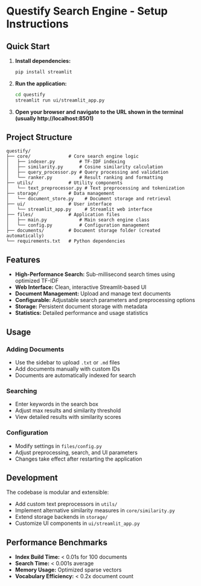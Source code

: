 # Questify Search Engine - Setup Instructions

## Quick Start

1. **Install dependencies:**
   ```bash
   pip install streamlit
   ```

2. **Run the application:**
   ```bash
   cd questify
   streamlit run ui/streamlit_app.py
   ```

3. **Open your browser and navigate to the URL shown in the terminal (usually http://localhost:8501)**

## Project Structure

```
questify/
├── core/              # Core search engine logic
│   ├── indexer.py         # TF-IDF indexing
│   ├── similarity.py      # Cosine similarity calculation
│   ├── query_processor.py # Query processing and validation
│   └── ranker.py          # Result ranking and formatting
├── utils/             # Utility components
│   └── text_preprocessor.py # Text preprocessing and tokenization
├── storage/           # Data management
│   └── document_store.py    # Document storage and retrieval
├── ui/                # User interface
│   └── streamlit_app.py     # Streamlit web interface
├── files/             # Application files
│   ├── main.py            # Main search engine class
│   └── config.py          # Configuration management
├── documents/         # Document storage folder (created automatically)
└── requirements.txt   # Python dependencies
```

## Features

- **High-Performance Search:** Sub-millisecond search times using optimized TF-IDF
- **Web Interface:** Clean, interactive Streamlit-based UI  
- **Document Management:** Upload and manage text documents
- **Configurable:** Adjustable search parameters and preprocessing options
- **Storage:** Persistent document storage with metadata
- **Statistics:** Detailed performance and usage statistics

## Usage

### Adding Documents
- Use the sidebar to upload `.txt` or `.md` files
- Add documents manually with custom IDs
- Documents are automatically indexed for search

### Searching  
- Enter keywords in the search box
- Adjust max results and similarity threshold
- View detailed results with similarity scores

### Configuration
- Modify settings in `files/config.py`
- Adjust preprocessing, search, and UI parameters
- Changes take effect after restarting the application

## Development

The codebase is modular and extensible:
- Add custom text preprocessors in `utils/`
- Implement alternative similarity measures in `core/similarity.py`
- Extend storage backends in `storage/`
- Customize UI components in `ui/streamlit_app.py`

## Performance Benchmarks

- **Index Build Time:** < 0.01s for 100 documents
- **Search Time:** < 0.001s average
- **Memory Usage:** Optimized sparse vectors
- **Vocabulary Efficiency:** < 0.2x document count
